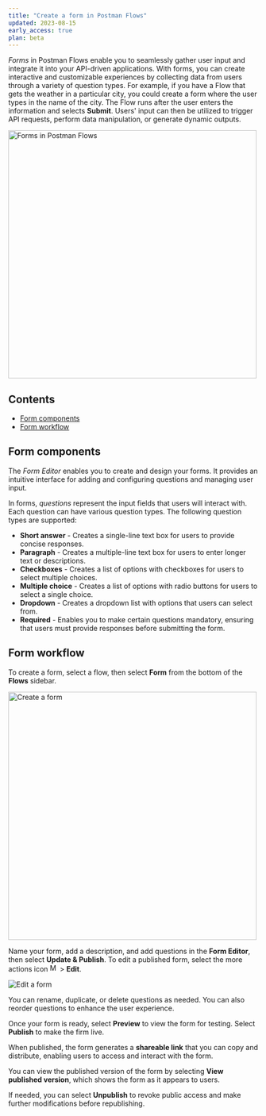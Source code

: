 ```yaml
---
title: "Create a form in Postman Flows"
updated: 2023-08-15
early_access: true
plan: beta
---
```


_Forms_ in Postman Flows enable you to seamlessly gather user input and integrate it into your API-driven applications. With forms, you can create interactive and customizable experiences by collecting data from users through a variety of question types. For example, if you have a Flow that gets the weather in a particular city, you could create a form where the user types in the name of the city. The Flow runs after the user enters the information and selects **Submit**. Users' input can then be utilized to trigger API requests, perform data manipulation, or generate dynamic outputs.

<img alt="Forms in Postman Flows" src="https://assets.postman.com/postman-docs/v10/flows-form-hero-v10.jpg" width="500px">

## Contents

* [Form components](#form-components)
* [Form workflow](#form-workflow)

## Form components

The _Form Editor_ enables you to create and design your forms. It provides an intuitive interface for adding and configuring questions and managing user input.

In forms, _questions_ represent the input fields that users will interact with. Each question can have various question types. The following question types are supported:

* **Short answer** - Creates a single-line text box for users to provide concise responses.
* **Paragraph** - Creates a multiple-line text box for users to enter longer text or descriptions.
* **Checkboxes** - Creates a list of options with checkboxes for users to select multiple choices.
* **Multiple choice** - Creates a list of options with radio buttons for users to select a single choice.
* **Dropdown** - Creates a dropdown list with options that users can select from.
* **Required** - Enables you to make certain questions mandatory, ensuring that users must provide responses before submitting the form.

## Form workflow

To create a form, select a flow, then select **Form** from the bottom of the **Flows** sidebar.

<img alt="Create a form" src="https://assets.postman.com/postman-docs/v10/flows-create-form-v10.jpg" width="500px">

Name your form, add a description, and add questions in the **Form Editor**, then select **Update & Publish**. To edit a published form, select the more actions icon <img alt="More actions icon" src="https://assets.postman.com/postman-docs/icon-more-actions-v9.jpg#icon" width="16px"> > **Edit**.

<img src="https://assets.postman.com/postman-docs/v10/flows-edit-form-v10.gif" alt="Edit a form" fetchpriority="low" loading="lazy" >

You can rename, duplicate, or delete questions as needed. You can also reorder questions to enhance the user experience.

Once your form is ready, select **Preview** to view the form for testing. Select **Publish** to make the firm live.

When published, the form generates a **shareable link** that you can copy and distribute, enabling users to access and interact with the form.

You can view the published version of the form by selecting **View published version**, which shows the form as it appears to users.

If needed, you can select **Unpublish** to revoke public access and make further modifications before republishing.
